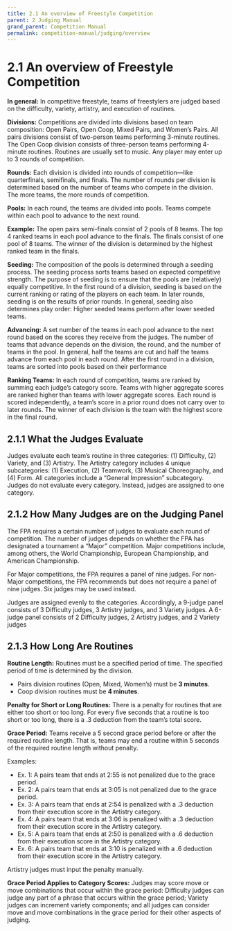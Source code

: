 ```yaml
---
title: 2.1 An overview of Freestyle Competition
parent: 2 Judging Manual
grand_parent: Competition Manual
permalink: competition-manual/judging/overview
---
```

# 2.1 An overview of Freestyle Competition

**In general:** In competitive freestyle, teams of freestylers are judged based on the difficulty, variety, artistry, and
execution of routines.

**Divisions:** Competitions are divided into divisions based on team composition: Open Pairs, Open Coop, Mixed
Pairs, and Women’s Pairs. All pairs divisions consist of two-person teams performing 3-minute routines. The Open
Coop division consists of three-person teams performing 4-minute routines. Routines are usually set to music. Any
player may enter up to 3 rounds of competition.

**Rounds:** Each division is divided into rounds of competition—like quarterfinals, semifinals, and finals. The number
of rounds per division is determined based on the number of teams who compete in the division. The more teams,
the more rounds of competition.

**Pools:** In each round, the teams are divided into pools. Teams compete within each pool to advance to the next
round.

**Example:** The open pairs semi-finals consist of 2 pools of 8 teams. The top 4 ranked teams in each pool
advance to the finals. The finals consist of one pool of 8 teams. The winner of the division is determined by the
highest ranked team in the finals.

**Seeding:** The composition of the pools is determined through a seeding process. The seeding process sorts teams
based on expected competitive strength. The purpose of seeding is to ensure that the pools are (relatively) equally
competitive. In the first round of a division, seeding is based on the current ranking or rating of the players on
each team. In later rounds, seeding is on the results of prior rounds. In general, seeding also determines play
order: Higher seeded teams perform after lower seeded teams.

**Advancing:** A set number of the teams in each pool advance to the next round based on the scores they receive
from the judges. The number of teams that advance depends on the division, the round, and the number of teams
in the pool. In general, half the teams are cut and half the teams advance from each pool in each round. After the
first round in a division, teams are sorted into pools based on their performance

**Ranking Teams:** In each round of competition, teams are ranked by summing each judge’s category score.
Teams with higher aggregate scores are ranked higher than teams with lower aggregate scores. Each round is
scored independently, a team’s score in a prior round does not carry over to later rounds. The winner of each
division is the team with the highest score in the final round.

## 2.1.1 What the Judges Evaluate
Judges evaluate each team’s routine in three categories: (1) Difficulty, (2) Variety, and (3) Artistry. The Artistry
category includes 4 unique subcategories: (1) Execution, (2) Teamwork, (3) Musical Choreography, and (4) Form.
All categories include a “General Impression” subcategory.
Judges do not evaluate every category. Instead, judges are assigned to one category.

## 2.1.2 How Many Judges are on the Judging Panel
The FPA requires a certain number of judges to evaluate each round of competition. The number of judges
depends on whether the FPA has designated a tournament a “Major” competition. Major competitions include,
among others, the World Championship, European Championship, and American Championship.

For Major competitions, the FPA requires a panel of nine judges. For non-Major competitions, the FPA recommends
but does not require a panel of nine judges. Six judges may be used instead.

Judges are assigned evenly to the categories. Accordingly, a 9-judge panel consists of 3 Difficulty judges, 3 Artistry
judges, and 3 Variety judges. A 6-judge panel consists of 2 Difficulty judges, 2 Artistry judges, and 2 Variety
judges

## 2.1.3 How Long Are Routines
**Routine Length:** Routines must be a specified period of time. The specified period of time is determined by the
division.

- Pairs division routines (Open, Mixed, Women’s) must be **3 minutes**.
- Coop division routines must be **4 minutes**.

**Penalty for Short or Long Routines:** There is a penalty for routines that are either too short or too long. For
every five seconds that a routine is too short or too long, there is a .3 deduction from the team’s total score.

**Grace Period:** Teams receive a 5 second grace period before or after the required routine length. That is, teams
may end a routine within 5 seconds of the required routine length without penalty.

Examples:
- Ex. 1: A pairs team that ends at 2:55 is not penalized due to the grace period.
- Ex. 2: A pairs team that ends at 3:05 is not penalized due to the grace period.
- Ex. 3: A pairs team that ends at 2:54 is penalized with a .3 deduction from their execution score in the Artistry category.
- Ex. 4: A pairs team that ends at 3:06 is penalized with a .3 deduction from their execution score in the Artistry category.
- Ex. 5: A pairs team that ends at 2:50 is penalized with a .6 deduction from their execution score in the Artistry category.
- Ex. 6: A pairs team that ends at 3:10 is penalized with a .6 deduction from their execution score in the Artistry category.

Artistry judges must input the penalty manually.

**Grace Period Applies to Category Scores:** Judges may score move or move combinations that occur within the
grace period: Difficulty judges can judge any part of a phrase that occurs within the grace period; Variety judges
can increment variety components; and all judges can consider move and move combinations in the grace period
for their other aspects of judging.